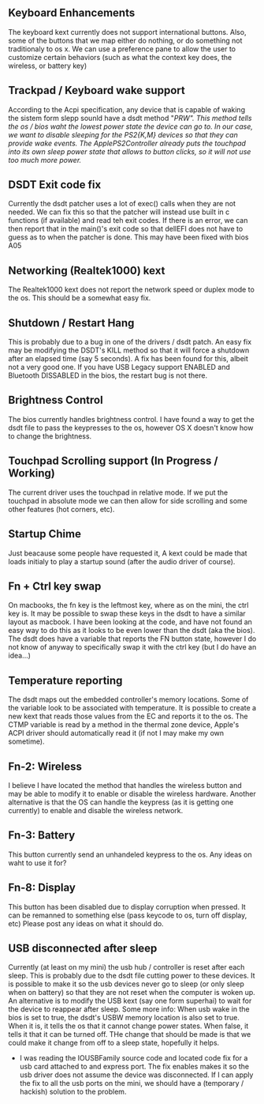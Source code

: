 ## Keyboard Enhancements ##
The keyboard kext currently does not support international buttons. Also, some of the buttons that we map either do nothing, or do something not traditionaly to os x. We can use a preference pane to allow the user to customize certain behaviors (such as what the context key does, the wireless, or battery key)

## Trackpad / Keyboard wake support ##
According to the Acpi specification, any device that is capable of waking the sistem form slepp sounld have a dsdt method "_PRW". This method tells the os / bios waht the lowest power state the device can go to. In our case, we want to disable sleeping for the PS2{K,M} devices so that they can provide wake events. The ApplePS2Controller already puts the touchpad into its own sleep power state that allows to button clicks, so it will not use too much more power._

## DSDT Exit code fix ##
Currently the dsdt patcher uses a lot of exec() calls when they are not needed. We can fix this so that the patcher will instead use built in c functions (if available) and read teh exit codes. If there is an error, we can then report that in the main()'s exit code so that dellEFI does not have to guess as to when the patcher is done.
This may have been fixed with bios A05

## Networking (Realtek1000) kext ##
The Realtek1000 kext does not report the network speed or duplex mode to the os. This should be a somewhat easy fix.

## Shutdown / Restart Hang ##
This is probably due to a bug in one of the drivers / dsdt patch. An easy fix may be modifying the DSDT's KILL method so that it will force a shutdown after an elapsed time (say 5 seconds).
A fix has been found for this, albeit not a very good one.
If you have USB Legacy support ENABLED and Bluetooth DISSABLED in the bios, the restart bug is not there.

## Brightness Control ##
The bios currently handles brightness control. I have found a way to get the dsdt file to pass the keypresses to the os, however OS X doesn't know how to change the brightness.

## Touchpad Scrolling support (In Progress / Working) ##
The current driver uses the touchpad in relative mode. If we put the touchpad in absolute mode we can then allow for side scrolling and some other features (hot corners, etc).

## Startup Chime ##
Just beacause some people have requested it, A kext could be made that loads initialy to play a startup sound (after the audio driver of course).

## Fn + Ctrl key swap ##
On macbooks, the fn key is the leftmost key, where as on the mini, the ctrl key is. It may be possible to swap these keys in the dsdt to have a similar layout as macbook. I have been looking at the code, and have not found an easy way to do this as it looks to be even lower than the dsdt (aka the bios). The dsdt does have a variable that reports the FN button state, however I do not know of anyway to specifically swap it with the ctrl key (but I do have an idea...)

## Temperature reporting ##
The dsdt maps out the embedded controller's memory locations. Some of the variable look to be associated with temperature. It is possible to create a new kext that reads those values from the EC and reports it to the os.
The CTMP variable is read by a method in the thermal zone device, Apple's ACPI driver should automatically read it (if not I may make my own sometime).

## Fn-2: Wireless ##
I believe I have located the method that handles the wireless button and may be able to modify it to enable or disable the wireless hardware. Another alternative is that the OS can handle the keypress (as it is getting one currently) to enable and disable the wireless network.

## Fn-3: Battery ##
This button currently send an unhandeled keypress to the os. Any ideas on waht to use it for?

## Fn-8: Display ##
This button has been disabled due to display corruption when pressed. It can be remanned to something else (pass keycode to os, turn off display, etc) Please post any ideas on what it should do.

## USB disconnected after sleep ##
Currently (at least on my mini) the usb hub / controller is reset after each sleep. This is probably due to the dsdt file cutting power to these devices. It is possible to make it so the usb devices never go to sleep (or only sleep when on battery) so that they are not reset when the computer is woken up. An alternative is to modify the USB kext (say one form superhai) to wait for the device to reappear after sleep.
Some more info:
When usb wake in the bios is set to true, the dsdt's USBW memory location is also set to true. When it is, it tells the os that it cannot change power states. When false, it tells it that it can be turned off. THe change that should be made is that we could make it change from off to a sleep state, hopefully it helps.
  * I was reading the IOUSBFamily source code and located code fix for a usb card attached to and express port. The fix enables makes it so the usb driver does not assume the device was disconnected. If I can apply the fix to all the usb ports on the mini, we should have a (temporary / hackish) solution to the problem.